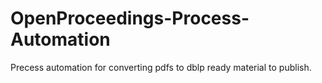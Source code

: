 # OpenProceedings-Process-Automation
Precess automation for converting pdfs to dblp ready material to publish.
